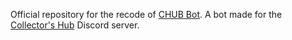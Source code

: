 Official repository for the recode of [CHUB Bot](https://github.com/RagingEnby/CHUB-Bot). A bot made for the [Collector's Hub](https://discord.com/invite/HqyfTBe6Dj) Discord server.